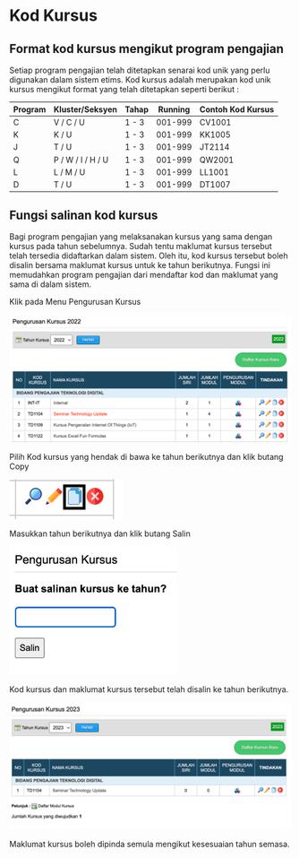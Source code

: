 # Kod Kursus

## Format kod kursus mengikut program pengajian

Setiap program pengajian telah ditetapkan senarai kod unik yang perlu digunakan dalam sistem etims. Kod kursus adalah merupakan kod unik kursus mengikut format yang telah ditetapkan seperti berikut :

| Program     | Kluster/Seksyen     | Tahap    | Running | Contoh Kod Kursus
| ----------- | --------------------|----------|---------| -------
| C           | V / C / U           | 1 - 3    | 001-999 | CV1001 
| K           | K / U               | 1 - 3    | 001-999 | KK1005
| J           | T / U               | 1 - 3    | 001-999 | JT2114
| Q           | P / W / I / H / U   | 1 - 3    | 001-999 | QW2001
| L           | L / M / U           | 1 - 3    | 001-999 | LL1001
| D           | T / U               | 1 - 3    | 001-999 | DT1007

## Fungsi salinan kod kursus

Bagi program pengajian yang melaksanakan kursus yang sama dengan kursus pada tahun sebelumnya. Sudah tentu maklumat kursus tersebut telah tersedia didaftarkan dalam sistem. Oleh itu, kod kursus tersebut boleh disalin bersama maklumat kursus untuk ke tahun berikutnya. Fungsi ini memudahkan program pengajian dari mendaftar kod dan maklumat yang sama di dalam sistem.

Klik pada Menu Pengurusan Kursus

![link_up_code](img/link_up_code/pengurusan_kursus.png)

Pilih Kod kursus yang hendak di bawa ke tahun berikutnya dan klik butang Copy

![link_up_code](img/link_up_code/menu_copy.png)

Masukkan tahun berikutnya dan klik butang Salin

<img alt='menu bajet' src='../img/link_up_code/copy_tahun.png' width='300px'>

Kod kursus dan maklumat kursus tersebut telah disalin ke tahun berikutnya.

![link_up_code](img/link_up_code/new_kursus.png)

Maklumat kursus boleh dipinda semula mengikut kesesuaian tahun semasa.